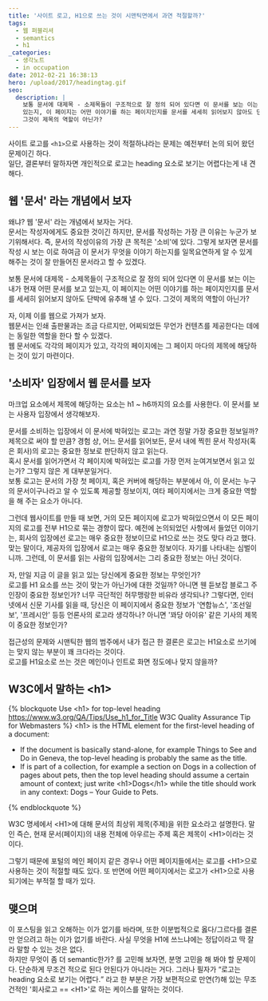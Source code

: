 ```yaml
---
title: '사이트 로고, H1으로 쓰는 것이 시맨틱면에서 과연 적절할까?'
tags:
  - 웹 퍼블리셔
  - semantics
  - h1
_categories:
  - 생각노트
  - in occupation
date: 2012-02-21 16:38:13
hero: /upload/2017/headingtag.gif
seo:
  description: |
    보통 문서에 대제목 - 소제목들이 구조적으로 잘 정의 되어 있다면 이 문서를 보는 이는 내가 현재 어떤 문서를 보고
    있는지, 이 페이지는 어떤 이야기를 하는 페이지인지를 문서를 세세히 읽어보지 않아도 단박에 유추해 낼 수 있다.
    그것이 제목의 역할이 아닌가?
---
```


사이트 로고를 <code class="language-markup">&lt;h1></code>으로 사용하는 것이 적절하냐라는 문제는
예전부터 논의 되어 왔던 문제이긴 하다. <br>
일단, 결론부터 말하자면 개인적으로 로고는 heading 요소로 보기는 어렵다는게 내 견해다.

## 웹 '문서' 라는 개념에서 보자

왜냐? 웹 '문서' 라는 개념에서 보자는 거다.  <br>
문서는 작성자에게도 중요한 것이긴 하지만, 문서를 작성하는 가장 큰 이유는 누군가 보기위해서다. 즉,
문서의 작성이유의 가장 큰 목적은 '소비'에 있다. 그렇게 보자면 문서를 작성 시 보는 이로 하여금 이
문서가 무엇을 이야기 하는지를 일목요연하게 알 수 있게 해주는 것이 잘 만들어진 문서라고 할 수 있겠다.

보통 문서에 대제목 - 소제목들이 구조적으로 잘 정의 되어 있다면 이 문서를 보는 이는 내가 현재 어떤
문서를 보고 있는지, 이 페이지는 어떤 이야기를 하는 페이지인지를 문서를 세세히 읽어보지 않아도 단박에
유추해 낼 수 있다. 그것이 제목의 역할이 아닌가?

자, 이제 이를 웹으로 가져가 보자. <br>
웹문서는 인쇄 출판물과는 조금 다르지만, 어찌되었든 무언가 컨텐츠를 제공한다는 데에는 동일한 역할을
한다 할 수 있겠다. <br>
웹 문서에도 각각의 페이지가 있고, 각각의 페이지에는 그 페이지 마다의 제목에 해당하는 것이 있기
마련이다.

## '소비자' 입장에서 웹 문서를 보자

마크업 요소에서 제목에 해당하는 요소는 h1 ~ h6까지의 요소를 사용한다. 이 문서를 보는 사용자 입장에서
생각해보자.

문서를 소비하는 입장에서 이 문서에 박혀있는 로고는 과연 정말 가장 중요한 정보일까? 제목으로 써야 할
만큼? 경험 상, 어느 문서를 읽어보든, 문서 내에 찍힌 문서 작성자(혹은 회사)의 로고는 중요한 정보로
판단하지 않고 읽는다. <br>
혹시 문서를 읽어가면서 각 페이지에 박혀있는 로고를 가장 먼저 눈여겨보면서 읽고 있는가? 그렇지 않은 게
대부분일거다. <br>
보통 로고는 문서의 가장 첫 페이지, 혹은 커버에 해당하는 부분에서 아, 이 문서는 누구의 문서이구나라고
알 수 있도록 제공할 정보이지, 여타 페이지에서는 크게 중요한 역할을 해 주는 요소가 아니다.

그런데 웹사이트를 만들 때 보면, 거의 모든 페이지에 로고가 박혀있으면서 이 모든 페이지의 로고를 전부
H1으로 묶는 경향이 많다. 예전에 논의되었던 사항에서 들었던 이야기는, 회사의 입장에선 로고는 매우
중요한 정보이므로 H1으로 쓰는 것도 맞다 라고 했다. 맞는 말이다, 제공자의 입장에서 로고는 매우 중요한
정보이다. 자기를 나타내는 심벌이니까. 그런데, 이 문서를 읽는 사람의 입장에서는 그리 중요한 정보는
아닌 것이다.

자, 만일 지금 이 글을 읽고 있는 당신에게 중요한 정보는 무엇인가? <br>
로고를 H1 요소를 쓰는 것이 맞는가 아닌가에 대한 것일까? 아니면 웬 듣보잡 블로그 주인장이 중요한
정보인가? 너무 극단적인 허무맹랑한 비유라 생각되나? 그렇다면, 인터넷에서 신문 기사를 읽을 때, 당신은
이 페이지에서 중요한 정보가 '연합뉴스', '조선일보', '프레시안' 등등 언론사의 로고라 생각하나? 아니면
'꽈당 아이유' 같은 기사의 제목이 중요한 정보인가?

접근성의 문제와 시맨틱한 웹의 범주에서 내가 접근 한 결론은 로고는 H1요소로 쓰기에는 맞지 않는 부분이
꽤 크다라는 것이다. <br>
로고를 H1요소로 쓰는 것은 메인이나 인트로 화면 정도에나 맞지 않을까?

## W3C에서 말하는 &lt;h1>

{% blockquote Use &lt;h1> for top-level heading https://www.w3.org/QA/Tips/Use_h1_for_Title W3C Quality Assurance Tip for Webmasters %}
&lt;h1> is the HTML element for the first-level heading of a document:
<ul>
<li>If the document is basically stand-alone, for example Things to See and Do in Geneva, the
top-level heading is probably the same as the title.</li>
<li>
If is part of a collection, for example	a section on Dogs in a collection of pages about pets,
then the top level heading should assume a certain amount of context; just write &lt;h1>Dogs&lt;/h1>
while the title should work in any context: Dogs – Your Guide to Pets.</li>
</ul>
{% endblockquote %}

W3C 명세에서 &lt;H1>에 대해 문서의 최상위 제목(주제)을 위한 요소라고 설명한다. 말인 즉슨, 현재
문서(페이지)의 내용 전체에 아우르는 주제 혹은 제목이 &lt;H1>이라는 것이다.

그렇기 때문에 포털의 메인 페이지 같은 경우나 어떤 페이지들에서는 로고를 &lt;H1>으로 사용하는 것이
적절할 때도 있다. 또 반면에 어떤 페이지에서는 로고가 &lt;H1>으로 사용되기에는 부적절 할 때가 있다.

## 맺으며

이 포스팅을 읽고 오해하는 이가 없기를 바라며, 또한 이분법적으로 옳다/그르다를 결론만 얻으려고 하는
이가 없기를 바란다. 사실 무엇을 H1에 쓰느냐에는 정답이라고 딱 잘라 말할 수 있는 것은 없다. <br>
하지만 무엇이 좀 더 semantic한가? 를 고민해 보자면, 분명 고민을 해 봐야 할 문제이다. 단순하게 무조건
적으로 된다 안된다가 아니라는 거다. 그러나 필자가 <q>로고는 heading 요소로 보기는 어렵다.</q> 라고
한 부분은 가장 보편적으로 만연(?)해 있는 무조건적인 '회사로고 == &lt;H1>'로 하는 케이스를 말하는
것이다.
